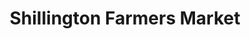 ---
title: "Shillington Farmers Market"
url: /shillington/shillington-farmers-market/
shop: Supermarkt
---
